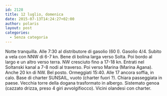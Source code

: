 ```yaml
---
id: 2128
title: 12 luglio, domenica
date: 2015-07-13T14:24:27+02:00
author: polaris
layout: post
categories:
  - Senza categoria
---
```

Notte tranquilla. Alle 7:30 al distributore di gasolio (60 l). Gasolio 4/4. Subito a vela con NNW di 6-7 kn. Bene di bolina larga verso Solta. Poi bordo al largo e un altro verso terra. NW cresciuto fino a 17-18 kn. Entrati nel Soltanski kanal a 7-8 nodi al traverso. Poi verso Marina (Marina Agana). Anche 20 kn di NW. Bel posto. Ormeggiati 15:40. Alle 17 ancora soffia, in calo. Base di charter SUNSAIL, vuoto (charter fuori ?). Chiara passeggiata in paese. Vecchia torre della dogana trasformato in albergo. Sistemato genoa (cazzato drizza, preso 4 giri avvolgifiocco). Vicini olandesi con charter.